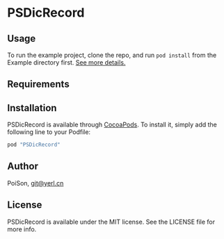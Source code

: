 # PSDicRecord


## Usage

To run the example project, clone the repo, and run `pod install` from the Example directory first. [See more details.](http://yerl.cn/blog/PSDicRecord)

## Requirements

## Installation

PSDicRecord is available through [CocoaPods](http://cocoapods.org). To install
it, simply add the following line to your Podfile:

```ruby
pod "PSDicRecord"
```

## Author

PoiSon, git@yerl.cn

## License

PSDicRecord is available under the MIT license. See the LICENSE file for more info.

